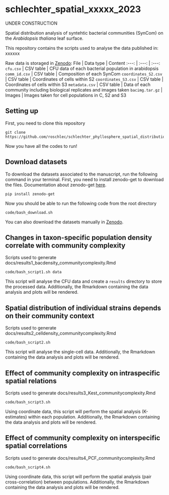 # schlechter_spatial_xxxxx_2023

UNDER CONSTRUCTION

Spatial distribution analysis of syntehtic bacterial communities (SynCom) on the _Arabidopsis thaliana_ leaf surface.

This repository contains the scripts used to analyse the data published in: xxxxxx 

Raw data is storaged in [Zenodo](https://zenodo.org/doi/10.5281/zenodo.100361160):
File | Data type | Content
:---: | :---: | :---:
`cfu.csv` | CSV table | CFU data of each bacterial population in arabidopsis
`comm_id.csv` | CSV table | Composition of each SynCom
`coordinates_S2.csv` | CSV table | Coordinates of cells within S2
`coordinates_S3.csv` | CSV table | Coordinates of cells within S3
`metadata.csv` | CSV table | Data of each community including biological replicates and images taken
`bacimg.tar.gz` | Images | Images taken for cell populations in C, S2 and S3

## Setting up 
First, you need to clone this repository
```
git clone https://github.com/roschlec/schlechter_phyllosphere_spatial_distribution.git
```
Now you have all the codes to run!

## Download datasets
To download the datasets associated to the manuscript, run the following command in your terminal.
First, you need to install zenodo-get to download the files. Documentation about zenodo-get [here](https://gitlab.com/dvolgyes/zenodo_get).
```
pip install zenodo-get
```

Now you should be able to run the following code from the root directory
```
code/bash_download.sh
```

You can also download the datasets manually in [Zenodo](https://zenodo.org/doi/10.5281/zenodo.100361160).

## Changes in taxon-specific population density correlate with community complexity
Scripts used to generate docs/results1_bacdensity_communitycomplexity.Rmd
```
code/bash_script1.sh data
```
This script will analyse the CFU data and create a `results` directory to store the processed data.
Additionally, the Rmarkdown containing the data analysis and plots will be rendered.

## Spatial distribution of individual strains depends on their community context
Scripts used to generate docs/results2_celldensity_communitycomplexity.Rmd
```
code/bash_script2.sh
```
This script will analyse the single-cell data. Additionally, the Rmarkdown containing the data analysis and plots will be rendered.

## Effect of community complexity on intraspecific spatial relations
Scripts used to generate docs/results3_Kest_communitycomplexity.Rmd
```
code/bash_script3.sh
```
Using coordinate data, this script will perform the spatial analysis (K-estimates) within each population. Additionally, the Rmarkdown containing the data analysis and plots will be rendered.

## Effect of community complexity on interspecific spatial correlations
Scripts used to generate docs/results4_PCF_communitycomplexity.Rmd
```
code/bash_script4.sh
```
Using coordinate data, this script will perform the spatial analysis (pair cross-correlation) between populations. Additionally, the Rmarkdown containing the data analysis and plots will be rendered.
